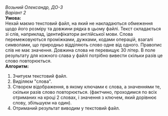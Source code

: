 _Возьний Олександр, ДО-3  
Варіант 2_  
**Умова:**  
Нехай маємо текстовий файл, на який не накладаються обмеження щодо
його розміру та довжини рядка в цьому файлі.
Текст складається зі слів, наприклад, ідентифікатори англійської мови.
Слова перемежовуються проміжками, дужками, кодами операцій, взагалі
символами, що природньо відділяють слово одне від одного. Правопис слів не
має значення. Довжина слова не перевищує 30 літер.
В поле результату для кожного слава у файлі потрібно вивести скільки разів це слово 
повторюється.  
**Алгоритм:**
1. Зчитуєм текстовий файл.
2. Виділяєм "слова". 
3. Створєм відображення, в якому ключами є слова, а значеннями те, 
скільки разів слово повторюється. (фактчино, проходимся по всіх отриманих на 
кроці 2 словах, і значення з ключем, який дорівнює слову, збільшуєм на один).
4. Отриманий результат виводим у текстовий файл.
